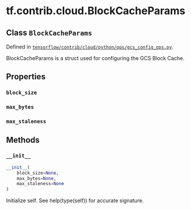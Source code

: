 <div itemscope itemtype="http://developers.google.com/ReferenceObject">
<meta itemprop="name" content="tf.contrib.cloud.BlockCacheParams" />
<meta itemprop="property" content="block_size"/>
<meta itemprop="property" content="max_bytes"/>
<meta itemprop="property" content="max_staleness"/>
<meta itemprop="property" content="__init__"/>
</div>

# tf.contrib.cloud.BlockCacheParams

## Class `BlockCacheParams`





Defined in [`tensorflow/contrib/cloud/python/ops/gcs_config_ops.py`](https://www.tensorflow.org/code/tensorflow/contrib/cloud/python/ops/gcs_config_ops.py).

BlockCacheParams is a struct used for configuring the GCS Block Cache.

## Properties

<h3 id="block_size"><code>block_size</code></h3>



<h3 id="max_bytes"><code>max_bytes</code></h3>



<h3 id="max_staleness"><code>max_staleness</code></h3>





## Methods

<h3 id="__init__"><code>__init__</code></h3>

``` python
__init__(
    block_size=None,
    max_bytes=None,
    max_staleness=None
)
```

Initialize self.  See help(type(self)) for accurate signature.



